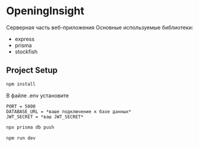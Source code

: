 # OpeningInsight
Серверная часть веб-приложения
Основные используемые библиотеки:
- express
- prisma
- stockfish
  
## Project Setup

```sh
npm install
```
В файле .env установите 
```.env
PORT = 5000
DATABASE_URL = *ваше подключение к базе данных*
JWT_SECRET = *ваш JWT_SECRET*
```

```sh
npx prisma db push
```
```sh
npm run dev
```

